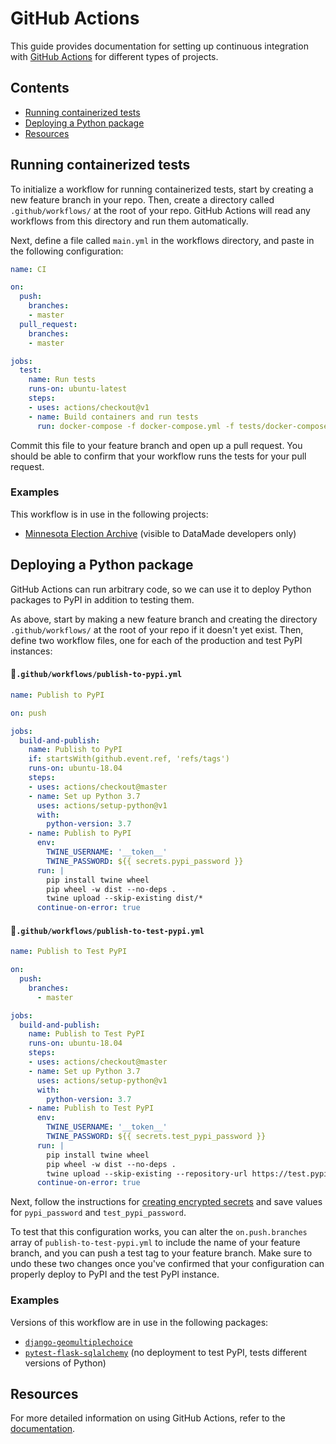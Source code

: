 # GitHub Actions

This guide provides documentation for setting up continuous integration with [GitHub Actions](https://help.github.com/en/actions) for different types of projects.

## Contents

- [Running containerized tests](#running-containerized-tests)
- [Deploying a Python package](#deploying-a-python-package)
- [Resources](#resources)

## Running containerized tests

To initialize a workflow for running containerized tests, start by creating a new feature branch in your repo. Then, create a directory called `.github/workflows/` at the root of your repo. GitHub Actions will read any workflows from this directory and run them automatically.

Next, define a file called `main.yml` in the workflows directory, and paste in the following configuration:

```yaml
name: CI

on:
  push:
    branches:
    - master
  pull_request:
    branches:
    - master

jobs:
  test:
    name: Run tests
    runs-on: ubuntu-latest
    steps:
    - uses: actions/checkout@v1
    - name: Build containers and run tests
      run: docker-compose -f docker-compose.yml -f tests/docker-compose.yml run --rm app
```

Commit this file to your feature branch and open up a pull request. You should be able to confirm that your workflow runs the tests for your pull request.

### Examples

This workflow is in use in the following projects:

- [Minnesota Election Archive](https://github.com/datamade/mn-election-archive) (visible to DataMade developers only)

## Deploying a Python package

GitHub Actions can run arbitrary code, so we can use it to deploy Python packages to PyPI in addition to testing them.

As above, start by making a new feature branch and creating the directory `.github/workflows/` at the root of your repo if it doesn't yet exist. Then, define two workflow files, one for each of the production and test PyPI instances:

#### 📄`.github/workflows/publish-to-pypi.yml`

```yaml
name: Publish to PyPI

on: push

jobs:
  build-and-publish:
    name: Publish to PyPI
    if: startsWith(github.event.ref, 'refs/tags')
    runs-on: ubuntu-18.04
    steps:
    - uses: actions/checkout@master
    - name: Set up Python 3.7
      uses: actions/setup-python@v1
      with:
        python-version: 3.7
    - name: Publish to PyPI
      env:
        TWINE_USERNAME: '__token__'
        TWINE_PASSWORD: ${{ secrets.pypi_password }}
      run: |
        pip install twine wheel
        pip wheel -w dist --no-deps .
        twine upload --skip-existing dist/*
      continue-on-error: true
```

#### 📄`.github/workflows/publish-to-test-pypi.yml`

```yaml
name: Publish to Test PyPI

on:
  push:
    branches:
      - master

jobs:
  build-and-publish:
    name: Publish to Test PyPI
    runs-on: ubuntu-18.04
    steps:
    - uses: actions/checkout@master
    - name: Set up Python 3.7
      uses: actions/setup-python@v1
      with:
        python-version: 3.7
    - name: Publish to Test PyPI
      env:
        TWINE_USERNAME: '__token__'
        TWINE_PASSWORD: ${{ secrets.test_pypi_password }}
      run: |
        pip install twine wheel
        pip wheel -w dist --no-deps .
        twine upload --skip-existing --repository-url https://test.pypi.org/legacy/ dist/*
      continue-on-error: true
```

Next, follow the instructions for [creating encrypted secrets](https://help.github.com/en/actions/automating-your-workflow-with-github-actions/creating-and-using-encrypted-secrets#creating-encrypted-secrets) and save values for `pypi_password` and `test_pypi_password`.

To test that this configuration works, you can alter the `on.push.branches` array of `publish-to-test-pypi.yml` to include the name of your feature branch, and you can push a test tag to your feature branch. Make sure to undo these two changes once you've confirmed that your configuration can properly deploy to PyPI and the test PyPI instance.

### Examples

Versions of this workflow are in use in the following packages:

- [`django-geomultiplechoice`](https://github.com/datamade/django-geomultiplechoice/)
- [`pytest-flask-sqlalchemy`](https://github.com/jeancochrane/pytest-flask-sqlalchemy) (no deployment to test PyPI, tests different versions of Python)

## Resources

For more detailed information on using GitHub Actions, refer to the [documentation](https://help.github.com/en/actions).
